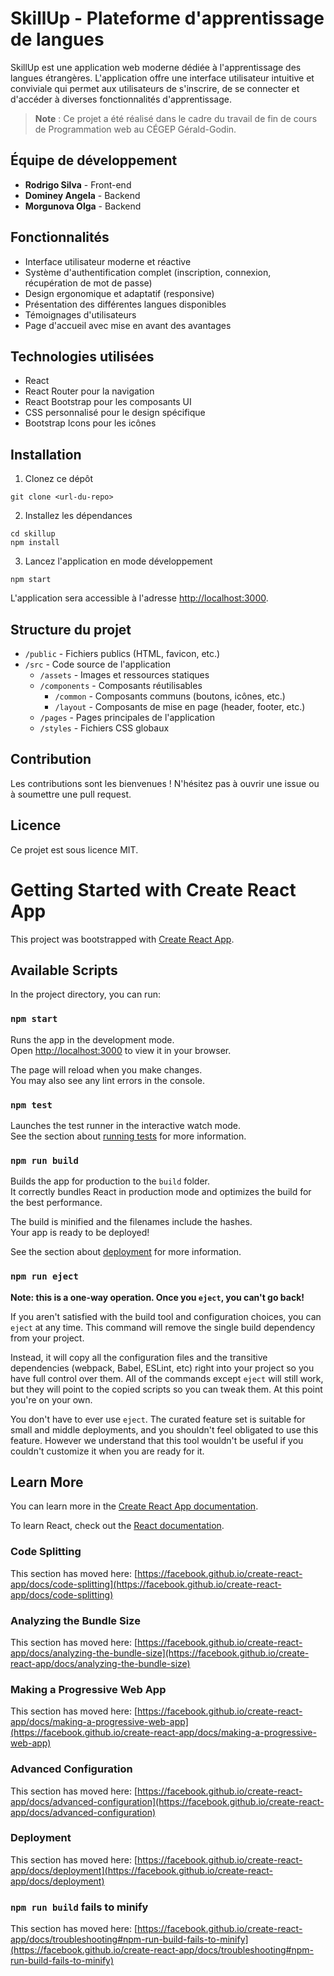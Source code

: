 # SkillUp - Plateforme d'apprentissage de langues

SkillUp est une application web moderne dédiée à l'apprentissage des langues étrangères. L'application offre une interface utilisateur intuitive et conviviale qui permet aux utilisateurs de s'inscrire, de se connecter et d'accéder à diverses fonctionnalités d'apprentissage.

> **Note** : Ce projet a été réalisé dans le cadre du travail de fin de cours de Programmation web au CÉGEP Gérald-Godin.

## Équipe de développement

- **Rodrigo Silva** - Front-end
- **Dominey Angela** - Backend
- **Morgunova Olga** - Backend

## Fonctionnalités

- Interface utilisateur moderne et réactive
- Système d'authentification complet (inscription, connexion, récupération de mot de passe)
- Design ergonomique et adaptatif (responsive)
- Présentation des différentes langues disponibles
- Témoignages d'utilisateurs
- Page d'accueil avec mise en avant des avantages

## Technologies utilisées

- React
- React Router pour la navigation
- React Bootstrap pour les composants UI
- CSS personnalisé pour le design spécifique
- Bootstrap Icons pour les icônes

## Installation

1. Clonez ce dépôt
```
git clone <url-du-repo>
```

2. Installez les dépendances
```
cd skillup
npm install
```

3. Lancez l'application en mode développement
```
npm start
```
L'application sera accessible à l'adresse [http://localhost:3000](http://localhost:3000).

## Structure du projet

- `/public` - Fichiers publics (HTML, favicon, etc.)
- `/src` - Code source de l'application
  - `/assets` - Images et ressources statiques
  - `/components` - Composants réutilisables
    - `/common` - Composants communs (boutons, icônes, etc.)
    - `/layout` - Composants de mise en page (header, footer, etc.)
  - `/pages` - Pages principales de l'application
  - `/styles` - Fichiers CSS globaux

## Contribution

Les contributions sont les bienvenues ! N'hésitez pas à ouvrir une issue ou à soumettre une pull request.

## Licence

Ce projet est sous licence MIT.

# Getting Started with Create React App

This project was bootstrapped with [Create React App](https://github.com/facebook/create-react-app).

## Available Scripts

In the project directory, you can run:

### `npm start`

Runs the app in the development mode.\
Open [http://localhost:3000](http://localhost:3000) to view it in your browser.

The page will reload when you make changes.\
You may also see any lint errors in the console.

### `npm test`

Launches the test runner in the interactive watch mode.\
See the section about [running tests](https://facebook.github.io/create-react-app/docs/running-tests) for more information.

### `npm run build`

Builds the app for production to the `build` folder.\
It correctly bundles React in production mode and optimizes the build for the best performance.

The build is minified and the filenames include the hashes.\
Your app is ready to be deployed!

See the section about [deployment](https://facebook.github.io/create-react-app/docs/deployment) for more information.

### `npm run eject`

**Note: this is a one-way operation. Once you `eject`, you can't go back!**

If you aren't satisfied with the build tool and configuration choices, you can `eject` at any time. This command will remove the single build dependency from your project.

Instead, it will copy all the configuration files and the transitive dependencies (webpack, Babel, ESLint, etc) right into your project so you have full control over them. All of the commands except `eject` will still work, but they will point to the copied scripts so you can tweak them. At this point you're on your own.

You don't have to ever use `eject`. The curated feature set is suitable for small and middle deployments, and you shouldn't feel obligated to use this feature. However we understand that this tool wouldn't be useful if you couldn't customize it when you are ready for it.

## Learn More

You can learn more in the [Create React App documentation](https://facebook.github.io/create-react-app/docs/getting-started).

To learn React, check out the [React documentation](https://reactjs.org/).

### Code Splitting

This section has moved here: [https://facebook.github.io/create-react-app/docs/code-splitting](https://facebook.github.io/create-react-app/docs/code-splitting)

### Analyzing the Bundle Size

This section has moved here: [https://facebook.github.io/create-react-app/docs/analyzing-the-bundle-size](https://facebook.github.io/create-react-app/docs/analyzing-the-bundle-size)

### Making a Progressive Web App

This section has moved here: [https://facebook.github.io/create-react-app/docs/making-a-progressive-web-app](https://facebook.github.io/create-react-app/docs/making-a-progressive-web-app)

### Advanced Configuration

This section has moved here: [https://facebook.github.io/create-react-app/docs/advanced-configuration](https://facebook.github.io/create-react-app/docs/advanced-configuration)

### Deployment

This section has moved here: [https://facebook.github.io/create-react-app/docs/deployment](https://facebook.github.io/create-react-app/docs/deployment)

### `npm run build` fails to minify

This section has moved here: [https://facebook.github.io/create-react-app/docs/troubleshooting#npm-run-build-fails-to-minify](https://facebook.github.io/create-react-app/docs/troubleshooting#npm-run-build-fails-to-minify)
